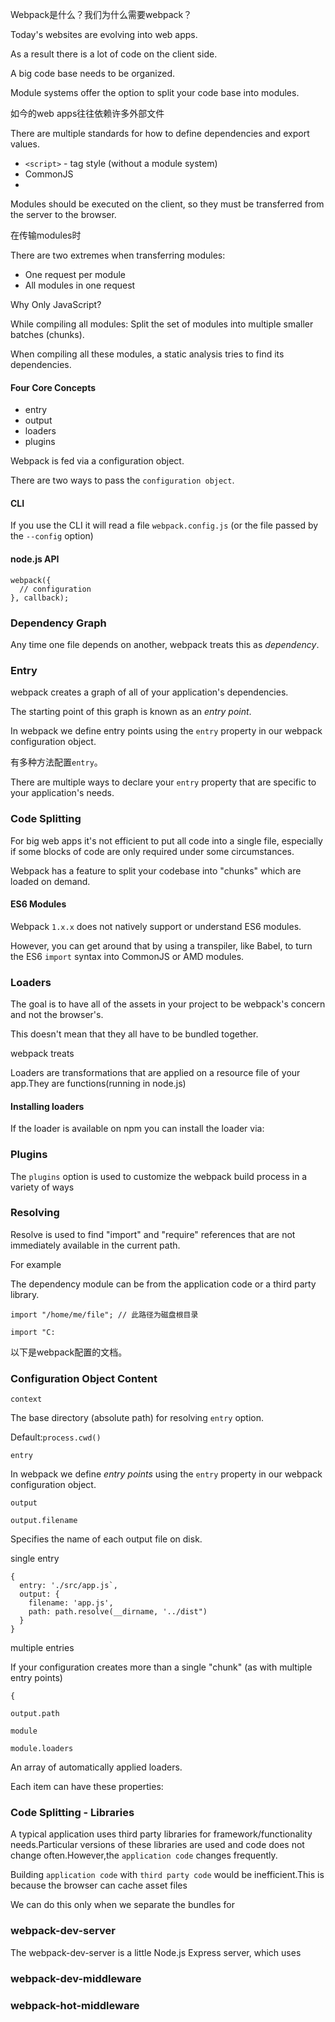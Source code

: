 Webpack是什么？我们为什么需要webpack？

Today's websites are evolving into web apps.

As a result there is a lot of code on the client side.

A big code base needs to be organized.

Module systems offer the option to split your code base into modules.

如今的web apps往往依赖许多外部文件


There are multiple standards for how to define dependencies and export values.

- `<script>` - tag style (without a module system)
- CommonJS
- 

Modules should be executed on the client, so they must be transferred from the server to the browser.

在传输modules时

There are two extremes when transferring modules:

- One request per module
- All modules in one request

Why Only JavaScript?



While compiling all modules: Split the set of modules into multiple smaller batches (chunks).

When compiling all these modules, a static analysis tries to find its dependencies.



#### Four Core Concepts

- entry
- output
- loaders
- plugins



Webpack is fed via a configuration object.

There are two ways to pass the `configuration object`.

#### CLI

If you use the CLI it will read a file `webpack.config.js` (or the file passed by the `--config` option)

#### node.js API

    webpack({
      // configuration
    }, callback);
    
### Dependency Graph

Any time one file depends on another, webpack treats this as *dependency*.

### Entry

webpack creates a graph of all of your application's dependencies.

The starting point of this graph is known as an *entry point*.

In webpack we define entry points using the `entry` property in our webpack configuration object.

有多种方法配置`entry`。

There are multiple ways to declare your `entry` property that are specific to your application's needs.

### Code Splitting

For big web apps it's not efficient to put all code into a single file, especially if some blocks of code are only required under some circumstances.

Webpack has a feature to split your codebase into "chunks" which are loaded on demand.

#### ES6 Modules

Webpack `1.x.x` does not natively support or understand ES6 modules.

However, you can get around that by using a transpiler, like Babel, to turn the ES6 `import` syntax into CommonJS or AMD modules.

### Loaders

The goal is to have all of the assets in your project to be webpack's concern and not the browser's.

This doesn't mean that they all have to be bundled together.

webpack treats 

Loaders are transformations that are applied on a resource file of your app.They are functions(running in node.js)

#### Installing loaders

If the loader is available on npm you can install the loader via:

    

### Plugins

The `plugins` option is used to customize the webpack build process in a variety of ways

### Resolving

Resolve is used to find "import" and "require" references that are not immediately available in the current path.

For example

The dependency module can be from the application code or a third party library. 

    import "/home/me/file"; // 此路径为磁盘根目录
    
    import "C:

以下是webpack配置的文档。

### Configuration Object Content

`context`

The base directory (absolute path) for resolving `entry` option.

Default:`process.cwd()`

`entry`

In webpack we define *entry points* using the `entry` property in our webpack configuration object.

`output`

`output.filename`

Specifies the name of each output file on disk.

single entry

    {
      entry: './src/app.js`,
      output: {
        filename: 'app.js',
        path: path.resolve(__dirname, '../dist")
      }
    }
    
multiple entries

If your configuration creates more than a single "chunk" (as with multiple entry points)

    {
      
        
        
`output.path`

`module`

`module.loaders`

An array of automatically applied loaders.

Each item can have these properties:





### Code Splitting - Libraries

A typical application uses third party libraries for framework/functionality needs.Particular versions of these libraries are used and code does not change often.However,the `application code` changes frequently.

Building `application code` with `third party code` would be inefficient.This is because the browser can cache asset files

We can do this only when we separate the bundles for
 
### webpack-dev-server

The webpack-dev-server is a little Node.js Express server, which uses 

### webpack-dev-middleware

### webpack-hot-middleware
 
 